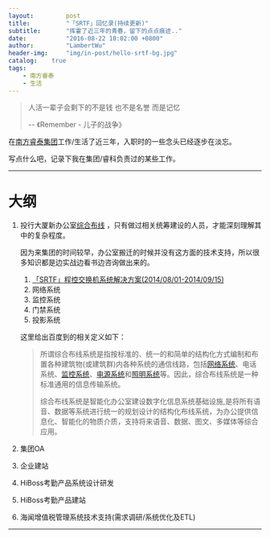 ```yaml
---
layout:     	post
title:      	"「SRTF」回忆录(持续更新)"
subtitle:   	"挥霍了近三年的青春，留下的点点痕迹.."
date:       	"2016-08-22 10:02:00 +0800"
author:     	"LambertWu"
header-img: 	"img/in-post/hello-srtf-bg.jpg"
catalog:	true
tags:
    - 南方睿泰
    - 生活
---
```


> 人活一辈子会剩下的不是钱 也不是名誉 而是记忆
>
> -- 《Remember - 儿子的战争》

在[南方睿泰集团](http://www.srtf.com)工作/生活了近三年，入职时的一些念头已经逐步在淡忘。



写点什么吧，记录下我在集团/睿科负责过的某些工作。

---

# 大纲

1. 投行大厦新办公室[综合布线](http://baike.baidu.com/item/%E7%BB%BC%E5%90%88%E5%B8%83%E7%BA%BF/4282) ，只有做过相关统筹建设的人员，才能深刻理解其中的复杂程度。

   因为来集团的时间较早，办公室搬迁的时候并没有这方面的技术支持，所以很多知识都是边实战边看书边咨询做出来的。

   1. [「SRTF」程控交换机系统解决方案(2014/08/01-2014/09/15)](/2016/08/22/srtf-pbx/)
   2. 网络系统
   3. 监控系统
   4. 门禁系统
   5. 投影系统

   这里给出百度到的相关定义如下：

   > 所谓综合布线系统是指按标准的、统一的和简单的结构化方式编制和布置各种建筑物(或建筑群)内各种系统的通信线路，包括[网络系统](http://baike.baidu.com/view/11752445.htm)、电话系统、[监控系统](http://baike.baidu.com/view/130518.htm)、[电源系统](http://baike.baidu.com/view/3317818.htm)和[照明系统](http://baike.baidu.com/view/3842448.htm)等。因此，综合布线系统是一种标准通用的信息传输系统。
   >
   > 综合布线系统是智能化办公室建设数字化信息系统基础设施,是将所有语音、数据等系统进行统一的规划设计的结构化布线系统，为办公提供信息化、智能化的物质介质，支持将来语音、数据、图文、多媒体等综合应用。

2. 集团OA

3. 企业建站

4. HiBoss考勤产品系统设计研发

5. HiBoss考勤产品建站

6. 海闻增值税管理系统技术支持(需求调研/系统优化及ETL)



---




